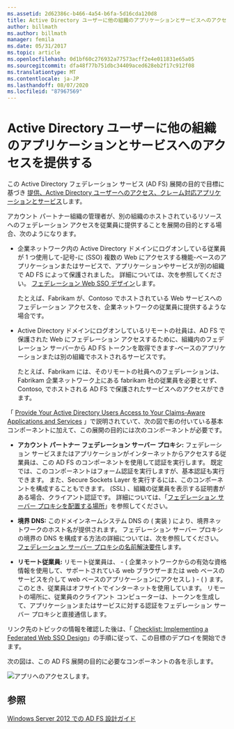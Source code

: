 ```yaml
---
ms.assetid: 2d62386c-b466-4a54-b6fa-5d16cda120d8
title: Active Directory ユーザーに他の組織のアプリケーションとサービスへのアクセスを提供する
author: billmath
ms.author: billmath
manager: femila
ms.date: 05/31/2017
ms.topic: article
ms.openlocfilehash: 0d1bf60c276932a77573acff2e4e011831e65a05
ms.sourcegitcommit: dfa48f77b751dbc34409aced628eb2f17c912f08
ms.translationtype: MT
ms.contentlocale: ja-JP
ms.lasthandoff: 08/07/2020
ms.locfileid: "87967569"
---
```

# <a name="provide-your-active-directory-users-access-to-the-applications-and-services-of-other-organizations"></a>Active Directory ユーザーに他の組織のアプリケーションとサービスへのアクセスを提供する

この Active Directory フェデレーション サービス \(AD FS\) 展開の目的で目標に基づき [提供、Active Directory ユーザーへのアクセス、クレーム対応アプリケーションとサービス](Provide-Your-Active-Directory-Users-Access-to-Your-Claims-Aware-Applications-and-Services.md)します。

アカウント パートナー組織の管理者が、別の組織のホストされているリソースへのフェデレーション アクセスを従業員に提供することを展開の目的とする場合、次のようになります。

-   企業ネットワーク内の Active Directory ドメインにログオンしている従業員が 1 つ使用して\-記号\-に \(SSO\) 複数の Web にアクセスする機能\-ベースのアプリケーションまたはサービスで、アプリケーションやサービスが別の組織で AD FS によって保護されました。 詳細については、次を参照してください。 [フェデレーション Web SSO デザイン](Federated-Web-SSO-Design.md)します。

    たとえば、Fabrikam が、Contoso でホストされている Web サービスへのフェデレーション アクセスを、企業ネットワークの従業員に提供するような場合です。

-   Active Directory ドメインにログオンしているリモートの社員は、AD FS で保護された Web にフェデレーション アクセスするために、組織内のフェデレーション サーバーから AD FS トークンを取得できます\-ベースのアプリケーションまたは別の組織でホストされるサービスです。

    たとえば、Fabrikam には、そのリモートの社員へのフェデレーションは、Fabrikam 企業ネットワーク上にある fabrikam 社の従業員を必要とせず、Contoso, でホストされる AD FS で保護されたサービスへのアクセスができます。

「 [Provide Your Active Directory Users Access to Your Claims-Aware Applications and Services](Provide-Your-Active-Directory-Users-Access-to-Your-Claims-Aware-Applications-and-Services.md) 」で説明されていて、次の図で影の付いている基本コンポーネントに加えて、この展開の目的には次のコンポーネントが必要です。

-   **アカウント パートナー フェデレーション サーバー プロキシ:** フェデレーション サービスまたはアプリケーションがインターネットからアクセスする従業員は、この AD FS のコンポーネントを使用して認証を実行します。 既定では、このコンポーネントはフォーム認証を実行しますが、基本認証も実行できます。 また、Secure Sockets Layer を実行するには、このコンポーネントを構成することもできます。 \(SSL\) 、組織の従業員を表示する証明書がある場合、クライアント認証です。 詳細については、「[フェデレーション サーバー プロキシを配置する場所](Where-to-Place-a-Federation-Server-Proxy.md)」を参照してください。

-   **境界 DNS:** このドメインネームシステム DNS の \( 実装 \) により、境界ネットワークのホスト名が提供されます。 フェデレーション サーバー プロキシの境界の DNS を構成する方法の詳細については、次を参照してください。 [フェデレーション サーバー プロキシの名前解決要件](Name-Resolution-Requirements-for-Federation-Server-Proxies.md)します。

-   **リモート従業員:** リモート従業員は、 \- \( 企業ネットワークからの有効な資格情報を使用して、サポートされている web ブラウザーまたは web ベースのサービスを介して web ベースのアプリケーションにアクセスし \) \- \( \) ます。このとき、従業員はオフサイトでインターネットを使用しています。 リモートの場所に、従業員のクライアント コンピューターは、トークンを生成して、アプリケーションまたはサービスに対する認証をフェデレーション サーバー プロキシと直接通信します。

リンク先のトピックの情報を確認した後は、「 [Checklist: Implementing a Federated Web SSO Design](../../ad-fs/deployment/Checklist--Implementing-a-Federated-Web-SSO-Design.md)」の手順に従って、この目標のデプロイを開始できます。

次の図は、この AD FS 展開の目的に必要なコンポーネントの各を示します。

![アプリへのアクセスします。](media/50af4837-31e0-451f-a942-e705c2300065.gif)

## <a name="see-also"></a>参照
[Windows Server 2012 での AD FS 設計ガイド](AD-FS-Design-Guide-in-Windows-Server-2012.md)
